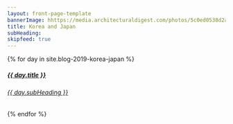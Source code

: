 ```yaml
---
layout: front-page-template
bannerImage: hhttps://media.architecturaldigest.com/photos/5c0ed0538d2a442e241057b1/16:9/w_1280,c_limit/GettyImages-771579891.jpg
title: Korea and Japan
subHeading: 
skipfeed: true
---
```


<div class="text-uppercase adventure-list experience">
  {% for day in site.blog-2019-korea-japan %}
    <div class="col-md-6 col-sm-6 animated fadeInUp" data-wow-delay="0.1s" data-wow-duration="1s">
      <a href="{{day.url | prepend: site.baseurl}}">
        <img src="{{ day.bannerImage }}"  alt="" class="img-responsive">
        <div class="overlay-lnk text-uppercase text-center">
          <i class="icon icon-streetsign"></i>
          <h5>{{ day.title }}</h5>
          <h6>{{ day.subHeading }}</h6>
        </div>
      </a>
    </div>
  {% endfor %}
</div>

